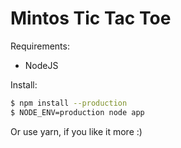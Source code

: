 # Mintos Tic Tac Toe

Requirements:
- NodeJS

Install:
```sh
$ npm install --production
$ NODE_ENV=production node app
```

Or use yarn, if you like it more :)
